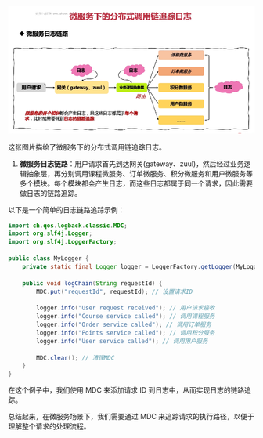 ![alt text](image-47.png)

这张图片描绘了微服务下的分布式调用链追踪日志。

1. **微服务日志链路**：用户请求首先到达网关(gateway、zuul)，然后经过业务逻辑抽象层，再分别调用课程微服务、订单微服务、积分微服务和用户微服务等多个模块。每个模块都会产生日志，而这些日志都属于同一个请求，因此需要做日志的链路追踪。

以下是一个简单的日志链路追踪示例：

```java
import ch.qos.logback.classic.MDC;
import org.slf4j.Logger;
import org.slf4j.LoggerFactory;

public class MyLogger {
    private static final Logger logger = LoggerFactory.getLogger(MyLogger.class);

    public void logChain(String requestId) {
        MDC.put("requestId", requestId); // 设置请求ID

        logger.info("User request received"); // 用户请求接收
        logger.info("Course service called"); // 调用课程服务
        logger.info("Order service called"); // 调用订单服务
        logger.info("Points service called"); // 调用积分服务
        logger.info("User service called"); // 调用用户服务

        MDC.clear(); // 清理MDC
    }
}
```

在这个例子中，我们使用 MDC 来添加请求 ID 到日志中，从而实现日志的链路追踪。

总结起来，在微服务场景下，我们需要通过 MDC 来追踪请求的执行路径，以便于理解整个请求的处理流程。
